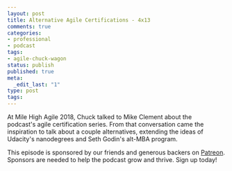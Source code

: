 ```yaml
---
layout: post
title: Alternative Agile Certifications - 4x13
comments: true
categories:
- professional
- podcast
tags:
- agile-chuck-wagon
status: publish
published: true
meta:
  _edit_last: "1"
type: post
tags:
---
```

<p>At Mile High Agile 2018, Chuck talked to Mike Clement about the podcast's agile certification series. From that conversation came the inspiration to talk about a couple alternatives, extending the ideas of Udacity's nanodegrees and Seth Godin's alt-MBA program.</p>
<p>This episode is sponsored by our friends and generous backers on <a href="https://www.patreon.com/agilechuckwagon">Patreon</a>. Sponsors are needed to help the podcast grow and thrive. Sign up today!</p>